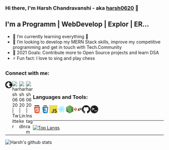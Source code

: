 ### Hi there, I'm Harsh Chandravanshi - aka [harsh0620][website] 👋

## I'm a Programm | WebDevelop | Explor | ER...

- 🌱 I’m currently learning everything 🤣
- 👯 I’m looking to develop my MERN Stack skills, improve my competitive programming and get in touch with Tech.Community
- 🥅 2021 Goals: Contribute more to Open Source projects and learn DSA
- ⚡ Fun fact: I love to sing and play chess

### Connect with me:

[<img align="left" alt="https://harsh0620.github.io/Harsh.codes/" width="22px" src="https://raw.githubusercontent.com/iconic/open-iconic/master/svg/globe.svg" />][website]
[<img align="left" alt="harsh0620 | Twitter" width="22px" src="https://cdn.jsdelivr.net/npm/simple-icons@v3/icons/twitter.svg" />][twitter]
[<img align="left" alt="harsh0620 | LinkedIn" width="22px" src="https://cdn.jsdelivr.net/npm/simple-icons@v3/icons/linkedin.svg" />][linkedin]
[<img align="left" alt="harsh0620 | Instagram" width="22px" src="https://cdn.jsdelivr.net/npm/simple-icons@v3/icons/instagram.svg" />][instagram]

<br />

### Languages and Tools:

[<img align="left" alt="HTML5" width="26px" src="https://raw.githubusercontent.com/github/explore/80688e429a7d4ef2fca1e82350fe8e3517d3494d/topics/html/html.png" />][website]
[<img align="left" alt="CSS3" width="26px" src="https://raw.githubusercontent.com/github/explore/80688e429a7d4ef2fca1e82350fe8e3517d3494d/topics/css/css.png" />][website]
[<img align="left" alt="JavaScript" width="26px" src="https://raw.githubusercontent.com/github/explore/80688e429a7d4ef2fca1e82350fe8e3517d3494d/topics/javascript/javascript.png" />][website]
[<img align="left" alt="React" width="26px" src="https://raw.githubusercontent.com/github/explore/80688e429a7d4ef2fca1e82350fe8e3517d3494d/topics/react/react.png" />][website]
[<img align="left" alt="Node.js" width="26px" src="https://raw.githubusercontent.com/github/explore/80688e429a7d4ef2fca1e82350fe8e3517d3494d/topics/nodejs/nodejs.png" />][website]
[<img align="left" alt="Git" width="26px" src="https://raw.githubusercontent.com/github/explore/80688e429a7d4ef2fca1e82350fe8e3517d3494d/topics/git/git.png" />][website]
[<img align="left" alt="GitHub" width="26px" src="https://raw.githubusercontent.com/github/explore/78df643247d429f6cc873026c0622819ad797942/topics/github/github.png" />][website]
[<img align="left" alt="Terminal" width="26px" src="https://raw.githubusercontent.com/github/explore/80688e429a7d4ef2fca1e82350fe8e3517d3494d/topics/terminal/terminal.png" />][website]

<br />
<br />

---

[![Top Langs](https://github-readme-stats.vercel.app/api/top-langs/?username=harsh0620&layout=compact&theme=radical)](https://github.com/harsh0620/github-readme-stats)

---

![Harsh's github stats](https://github-readme-stats.vercel.app/api?username=harsh0620&show_icons=true&theme=radical)

[website]: https://harsh0620.github.io/Harsh.codes
[twitter]: https://twitter.com/haxpl0rer
[instagram]: https://www.instagram.com/harshchandravanshi
[linkedin]: https://www.linkedin.com/in/harsh-chandravanshi-74571b172
